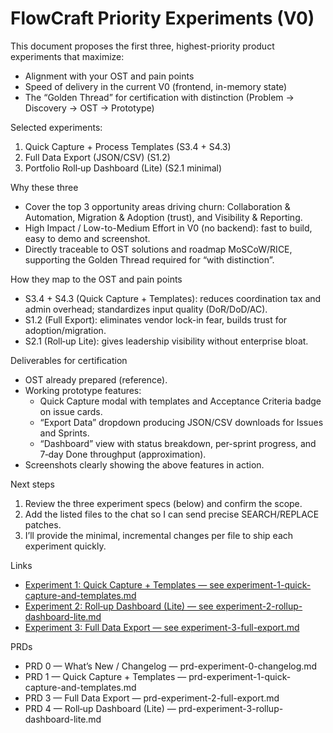 # FlowCraft Priority Experiments (V0)

This document proposes the first three, highest-priority product experiments that maximize:
- Alignment with your OST and pain points
- Speed of delivery in the current V0 (frontend, in-memory state)
- The “Golden Thread” for certification with distinction (Problem → Discovery → OST → Prototype)

Selected experiments:
1) Quick Capture + Process Templates (S3.4 + S4.3)
2) Full Data Export (JSON/CSV) (S1.2)
3) Portfolio Roll‑up Dashboard (Lite) (S2.1 minimal)

Why these three
- Cover the top 3 opportunity areas driving churn: Collaboration & Automation, Migration & Adoption (trust), and Visibility & Reporting.
- High Impact / Low-to-Medium Effort in V0 (no backend): fast to build, easy to demo and screenshot.
- Directly traceable to OST solutions and roadmap MoSCoW/RICE, supporting the Golden Thread required for “with distinction”.

How they map to the OST and pain points
- S3.4 + S4.3 (Quick Capture + Templates): reduces coordination tax and admin overhead; standardizes input quality (DoR/DoD/AC).
- S1.2 (Full Export): eliminates vendor lock-in fear, builds trust for adoption/migration.
- S2.1 (Roll‑up Lite): gives leadership visibility without enterprise bloat.

Deliverables for certification
- OST already prepared (reference).
- Working prototype features:
  - Quick Capture modal with templates and Acceptance Criteria badge on issue cards.
  - “Export Data” dropdown producing JSON/CSV downloads for Issues and Sprints.
  - “Dashboard” view with status breakdown, per-sprint progress, and 7‑day Done throughput (approximation).
- Screenshots clearly showing the above features in action.

Next steps
1) Review the three experiment specs (below) and confirm the scope.
2) Add the listed files to the chat so I can send precise SEARCH/REPLACE patches.
3) I’ll provide the minimal, incremental changes per file to ship each experiment quickly.

Links
- [Experiment 1: Quick Capture + Templates — see experiment-1-quick-capture-and-templates.md](../changes/001-quick-capture-and-templates/experiment-1-quick-capture-and-templates.md)
- [Experiment 2: Roll‑up Dashboard (Lite) — see experiment-2-rollup-dashboard-lite.md](../changes/003-rollup-dashboard-lite/experiment-2-rollup-dashboard-lite.md)
- [Experiment 3: Full Data Export — see experiment-3-full-export.md](../changes/004-full-export/experiment-3-full-export.md)

PRDs
- PRD 0 — What’s New / Changelog — prd-experiment-0-changelog.md
- PRD 1 — Quick Capture + Templates — prd-experiment-1-quick-capture-and-templates.md
- PRD 3 — Full Data Export — prd-experiment-2-full-export.md
- PRD 4 — Roll‑up Dashboard (Lite) — prd-experiment-3-rollup-dashboard-lite.md
